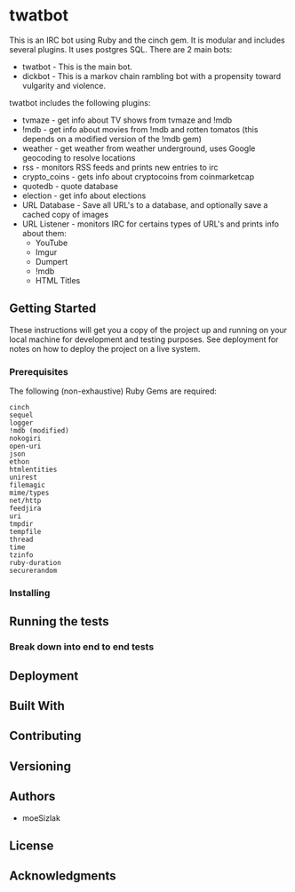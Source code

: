 # twatbot

This is an IRC bot using Ruby and the cinch gem.  It is modular and includes several plugins.  It uses postgres SQL.  There are 2 main bots:

* twatbot - This is the main bot.
* dickbot - This is a markov chain rambling bot with a propensity toward vulgarity and violence.

twatbot includes the following plugins:

* tvmaze - get info about TV shows from tvmaze and !mdb
* !mdb - get info about movies from !mdb and rotten tomatos (this depends on a modified version of the !mdb gem)
* weather - get weather from weather underground, uses Google geocoding to resolve locations
* rss - monitors RSS feeds and prints new entries to irc
* crypto_coins - gets info about cryptocoins from coinmarketcap
* quotedb - quote database
* election - get info about elections
* URL Database - Save all URL's to a database, and optionally save a cached copy of images
* URL Listener - monitors IRC for certains types of URL's and prints info about them:
  * YouTube
  * Imgur
  * Dumpert
  * !mdb
  * HTML Titles


## Getting Started

These instructions will get you a copy of the project up and running on your local machine for development and testing purposes. See deployment for notes on how to deploy the project on a live system.

### Prerequisites

The following (non-exhaustive) Ruby Gems are required:

```
cinch
sequel
logger
!mdb (modified)
nokogiri
open-uri
json
ethon
htmlentities
unirest
filemagic
mime/types
net/http
feedjira
uri
tmpdir
tempfile
thread
time
tzinfo
ruby-duration
securerandom
```

### Installing


## Running the tests


### Break down into end to end tests


## Deployment


## Built With


## Contributing


## Versioning
 

## Authors

* moeSizlak

## License


## Acknowledgments

